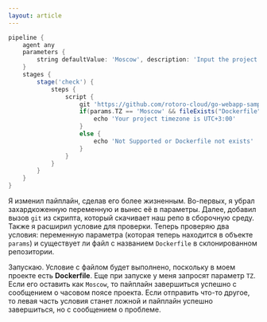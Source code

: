 ```yaml
---
layout: article
---
```

```groovy
pipeline {
    agent any
    parameters {
        string defaultValue: 'Moscow', description: 'Input the project timezone', name: 'TZ'
    }
    stages {
        stage('check') {
            steps {
                script {
                    git 'https://github.com/rotoro-cloud/go-webapp-sample.git'
                    if(params.TZ == 'Moscow' && fileExists("Dockerfile")) {
                        echo 'Your project timezone is UTC+3:00'
                    }
                    else {
                        echo 'Not Supported or Dockerfile not exists'
                    }
                }
            }
        }
    }
}
```

Я изменил пайплайн, сделав его более жизненным. Во-первых, я убрал захардкоженную переменную и вынес её в параметры. Далее, добавил вызов `git` из скрипта, который скачивает наш репо в сборочную среду. Также я расширил условие для проверки. Теперь проверяю два условия: переменную параметра (которая теперь находится в объекте `params`) и существует ли файл с названием `Dockerfile` в склонированном репозитории.

Запускаю. Условие с файлом будет выполнено, поскольку в моем проекте есть **Dockerfile**. Еще при запуске у меня запросят параметр `TZ`. Если его оставить как `Moscow`, то пайплайн завершиться успешно с сообщением о часовом поясе проекта. Если отправить что-то другое, то левая часть условия станет ложной и пайплайн успешно завершиться, но с сообщением о проблеме.
